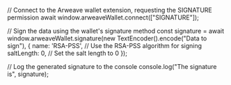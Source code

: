 // Connect to the Arweave wallet extension, requesting the SIGNATURE permission
await window.arweaveWallet.connect(["SIGNATURE"]);

// Sign the data using the wallet's signature method
const signature = await window.arweaveWallet.signature(new TextEncoder().encode("Data to sign"), {
  name: 'RSA-PSS', // Use the RSA-PSS algorithm for signing
  saltLength: 0,   // Set the salt length to 0
});

// Log the generated signature to the console
console.log("The signature is", signature);
